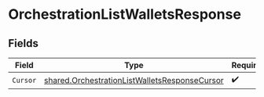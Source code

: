 # OrchestrationListWalletsResponse


## Fields

| Field                                                                                                                 | Type                                                                                                                  | Required                                                                                                              | Description                                                                                                           |
| --------------------------------------------------------------------------------------------------------------------- | --------------------------------------------------------------------------------------------------------------------- | --------------------------------------------------------------------------------------------------------------------- | --------------------------------------------------------------------------------------------------------------------- |
| `Cursor`                                                                                                              | [shared.OrchestrationListWalletsResponseCursor](../../../pkg/models/shared/orchestrationlistwalletsresponsecursor.md) | :heavy_check_mark:                                                                                                    | N/A                                                                                                                   |